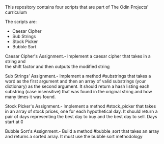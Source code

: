This repository contains four scripts that are part of The Odin Projects' curriculum

The scripts are:
  - Caesar Cipher
  - Sub Strings
  - Stock Picker
  - Bubble Sort

Caesar Cipher's Assignment.- Implement a caesar cipher that takes in a string and  
                             the shift factor and then outputs the modified string

Sub Strings' Assignment.- Implement a method #substrings that takes a word as the
                          first argument and then an array of valid substrings 
                          (your dictionary) as the second argument. It should 
                          return a hash listing each substring (case insensitive) 
                          that was found in the original string and how many 
                          times it was found.
                        
Stock Picker's Assignment.- Implement a method #stock_picker that takes in an array 
                            of stock prices, one for each hypothetical day. It 
                            should return a pair of days representing the best day 
                            to buy and the best day to sell. Days start at 0 

Bubble Sort's Assignment.-  Build a method #bubble_sort that takes an array and 
returns a sorted array. It must use the bubble sort methodology
